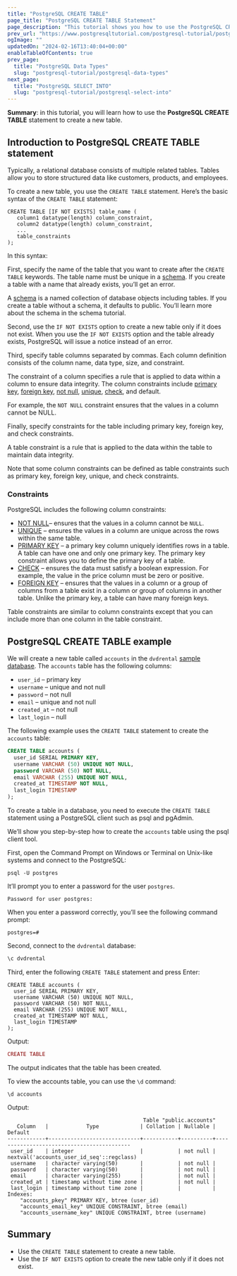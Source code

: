 ```yaml
---
title: "PostgreSQL CREATE TABLE"
page_title: "PostgreSQL CREATE TABLE Statement"
page_description: "This tutorial shows you how to use the PostgreSQL CREATE TABLE statement to create a new table in the database."
prev_url: "https://www.postgresqltutorial.com/postgresql-tutorial/postgresql-create-table/"
ogImage: ""
updatedOn: "2024-02-16T13:40:04+00:00"
enableTableOfContents: true
prev_page: 
  title: "PostgreSQL Data Types"
  slug: "postgresql-tutorial/postgresql-data-types"
next_page: 
  title: "PostgreSQL SELECT INTO"
  slug: "postgresql-tutorial/postgresql-select-into"
---
```





**Summary**: in this tutorial, you will learn how to use the **PostgreSQL CREATE TABLE** statement to create a new table.


## Introduction to PostgreSQL CREATE TABLE statement

Typically, a relational database consists of multiple related tables. Tables allow you to store structured data like customers, products, and employees.

To create a new table, you use the `CREATE TABLE` statement. Here’s the basic syntax of the `CREATE TABLE` statement:


```phpsql
CREATE TABLE [IF NOT EXISTS] table_name (
   column1 datatype(length) column_constraint,
   column2 datatype(length) column_constraint,
   ...
   table_constraints
);
```
In this syntax:

First, specify the name of the table that you want to create after the `CREATE TABLE` keywords. The table name must be unique in a [schema](../postgresql-administration/postgresql-schema). If you create a table with a name that already exists, you’ll get an error.

A [schema](../postgresql-administration/postgresql-schema) is a named collection of database objects including tables. If you create a table without a schema, it defaults to public. You’ll learn more about the schema in the schema tutorial.

Second, use the `IF NOT EXISTS` option to create a new table only if it does not exist. When you use the `IF NOT EXISTS` option and the table already exists, PostgreSQL will issue a notice instead of an error.

Third, specify table columns separated by commas. Each column definition consists of the column name, data type, size, and constraint.

The constraint of a column specifies a rule that is applied to data within a column to ensure data integrity. The column constraints include [primary key](postgresql-primary-key), [foreign key](postgresql-foreign-key), [not null](postgresql-not-null-constraint), [unique](postgresql-unique-constraint), [check](postgresql-check-constraint), and default.

For example, the `NOT NULL` constraint ensures that the values in a column cannot be NULL.

Finally, specify constraints for the table including primary key, foreign key, and check constraints.

A table constraint is a rule that is applied to the data within the table to maintain data integrity.

Note that some column constraints can be defined as table constraints such as primary key, foreign key, unique, and check constraints.


### Constraints

PostgreSQL includes the following column constraints:

* [NOT NULL](postgresql-not-null-constraint)– ensures that the values in a column cannot be `NULL`.
* [UNIQUE](postgresql-unique-constraint) – ensures the values in a column are unique across the rows within the same table.
* [PRIMARY KEY](postgresql-primary-key) – a primary key column uniquely identifies rows in a table. A table can have one and only one primary key. The primary key constraint allows you to define the primary key of a table.
* [CHECK](postgresql-check-constraint) – ensures the data must satisfy a boolean expression. For example, the value in the price column must be zero or positive.
* [FOREIGN KEY](postgresql-foreign-key) – ensures that the values in a column or a group of columns from a table exist in a column or group of columns in another table. Unlike the primary key, a table can have many foreign keys.

Table constraints are similar to column constraints except that you can include more than one column in the table constraint.


## PostgreSQL CREATE TABLE example

We will create a new table called `accounts` in the `dvdrental` [sample database](../postgresql-getting-started/postgresql-sample-database). The `accounts` table has the following columns:

* `user_id` – primary key
* `username` – unique and not null
* `password` – not null
* `email` – unique and not null
* `created_at` – not null
* `last_login` – null

The following example uses the `CREATE TABLE` statement to create the `accounts` table:


```sql
CREATE TABLE accounts (
  user_id SERIAL PRIMARY KEY, 
  username VARCHAR (50) UNIQUE NOT NULL, 
  password VARCHAR (50) NOT NULL, 
  email VARCHAR (255) UNIQUE NOT NULL, 
  created_at TIMESTAMP NOT NULL, 
  last_login TIMESTAMP
);
```
To create a table in a database, you need to execute the `CREATE TABLE` statement using a PostgreSQL client such as psql and pgAdmin.

We’ll show you step\-by\-step how to create the `accounts` table using the psql client tool.

First, open the Command Prompt on Windows or Terminal on Unix\-like systems and connect to the PostgreSQL:


```
psql -U postgres
```
It’ll prompt you to enter a password for the user `postgres`.


```
Password for user postgres:
```
When you enter a password correctly, you’ll see the following command prompt:


```
postgres=#
```
Second, connect to the `dvdrental` database:


```php
\c dvdrental
```
Third, enter the following `CREATE TABLE` statement and press Enter:


```
CREATE TABLE accounts (
  user_id SERIAL PRIMARY KEY, 
  username VARCHAR (50) UNIQUE NOT NULL, 
  password VARCHAR (50) NOT NULL, 
  email VARCHAR (255) UNIQUE NOT NULL, 
  created_at TIMESTAMP NOT NULL, 
  last_login TIMESTAMP
);
```
Output:


```php
CREATE TABLE
```
The output indicates that the table has been created.

To view the accounts table, you can use the `\d` command:


```
\d accounts
```
Output:


```
                                           Table "public.accounts"
   Column   |            Type             | Collation | Nullable |                  Default
------------+-----------------------------+-----------+----------+-------------------------------------------
 user_id    | integer                     |           | not null | nextval('accounts_user_id_seq'::regclass)
 username   | character varying(50)       |           | not null |
 password   | character varying(50)       |           | not null |
 email      | character varying(255)      |           | not null |
 created_at | timestamp without time zone |           | not null |
 last_login | timestamp without time zone |           |          |
Indexes:
    "accounts_pkey" PRIMARY KEY, btree (user_id)
    "accounts_email_key" UNIQUE CONSTRAINT, btree (email)
    "accounts_username_key" UNIQUE CONSTRAINT, btree (username)
```

## Summary

* Use the `CREATE TABLE` statement to create a new table.
* Use the `IF NOT EXISTS` option to create the new table only if it does not exist.

